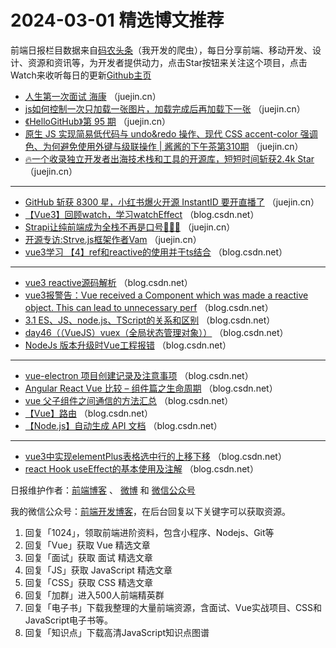 # 2024-03-01 精选博文推荐

前端日报栏目数据来自[码农头条](http://toutiao.qdkfweb.cn/)（我开发的爬虫），每日分享前端、移动开发、设计、资源和资讯等，为开发者提供动力，点击Star按钮来关注这个项目，点击Watch来收听每日的更新[Github主页](https://github.com/kujian/frontendDaily)
* [人生第一次面试  海康](https://juejin.cn/post/7340295805998497826) （juejin.cn）
* [js如何控制一次只加载一张图片，加载完成后再加载下一张](https://juejin.cn/post/7340167256267391012) （juejin.cn）
* [《HelloGitHub》第 95 期](https://juejin.cn/post/7340156047339929638) （juejin.cn）
* [原生 JS 实现简易低代码与 undo&amp;redo 操作、现代 CSS accent-color 强调色、为何避免使用外键与级联操作 | 酱酱的下午茶第310期](https://juejin.cn/post/7339842096340074511) （juejin.cn）
* [🔥一个收录独立开发者出海技术栈和工具的开源库，短短时间斩获2.4k Star](https://juejin.cn/post/7339740974020673570) （juejin.cn）

***
* [GitHub 斩获 8300 星，小红书爆火开源 InstantID 要开直播了](https://juejin.cn/post/7340156587721375796) （juejin.cn）
* [【Vue3】回顾watch，学习watchEffect](https://blog.csdn.net/null18/article/details/136362755) （blog.csdn.net）
* [Strapi让纯前端成为全栈不再是口号🚀🚀🚀](https://juejin.cn/post/7340152660224819212) （juejin.cn）
* [开源专访:Strve.js框架作者Vam](https://juejin.cn/post/7340071895008919590) （juejin.cn）
* [vue3学习 【4】ref和reactive的使用并于ts结合](https://blog.csdn.net/qq_23370345/article/details/135415403) （blog.csdn.net）

***
* [vue3 reactive源码解析](https://blog.csdn.net/weixin_43995143/article/details/136361958) （blog.csdn.net）
* [vue3报警告：Vue received a Component which was made a reactive object. This can lead to unnecessary perf](https://blog.csdn.net/weixin_46054156/article/details/136350440) （blog.csdn.net）
* [3.1 ES、JS、node.js、TScript的关系和区别](https://blog.csdn.net/ztllll007/article/details/136381093) （blog.csdn.net）
* [day46（（VueJS）vuex（全局状态管理对象））](https://blog.csdn.net/weixin_69145757/article/details/136372598) （blog.csdn.net）
* [NodeJs 版本升级时Vue工程报错](https://blog.csdn.net/shark1978/article/details/136365418) （blog.csdn.net）

***
* [vue-electron 项目创建记录及注意事项](https://blog.csdn.net/wujf90/article/details/136355277) （blog.csdn.net）
* [Angular React Vue 比较 – 组件篇之生命周期](https://blog.csdn.net/zhangjunfa123456/article/details/136360824) （blog.csdn.net）
* [vue 父子组件之间通信的方法汇总](https://blog.csdn.net/weixin_44665318/article/details/136370829) （blog.csdn.net）
* [【Vue】路由](https://blog.csdn.net/m0_62645012/article/details/136378775) （blog.csdn.net）
* [【Node.js】自动生成 API 文档](https://blog.csdn.net/2301_79456272/article/details/136285624) （blog.csdn.net）

***
* [vue3中实现elementPlus表格选中行的上移下移](https://blog.csdn.net/qq_41579104/article/details/136365719) （blog.csdn.net）
* [react Hook useEffect的基本使用及注解](https://blog.csdn.net/qq_44094296/article/details/136376850) （blog.csdn.net）

日报维护作者：[前端博客](https://qdkfweb.cn/) 、 [微博](http://weibo.com/kujian) 和 [微信公众号](https://open.weixin.qq.com/qr/code?username=caibaojian_com)

我的微信公众号：[前端开发博客](https://open.weixin.qq.com/qr/code?username=caibaojian_com)，在后台回复以下关键字可以获取资源。

1. 回复「1024」，领取前端进阶资料，包含小程序、Nodejs、Git等
2. 回复「Vue」获取 Vue 精选文章
3. 回复「面试」获取 面试 精选文章
4. 回复「JS」获取 JavaScript 精选文章
5. 回复「CSS」获取 CSS 精选文章
6. 回复「加群」进入500人前端精英群
7. 回复「电子书」下载我整理的大量前端资源，含面试、Vue实战项目、CSS和JavaScript电子书等。
8. 回复「知识点」下载高清JavaScript知识点图谱